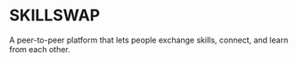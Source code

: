 # SKILLSWAP
A peer-to-peer platform that lets people exchange skills, connect, and learn from each other.
